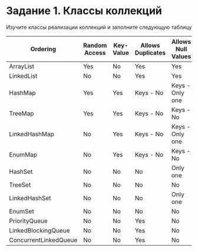 Задание 1. Классы коллекций
===========================
Изучите классы реализации коллекций и заполните следующую таблицу

Ordering  | Random Access | Key-Value | Allows Duplicates | Allows Null Values | Thread Safe | Blocking Operations
----------|---------------|-----------|-------------------|--------------------|-------------|--------------------
ArrayList |	Yes           | No        | Yes               | Yes                | No          | No 
LinkedList| No            | No        | Yes               | Yes                | No          | No
HashMap   | Yes            | Yes       | Keys - No         | Keys - Only one    | No          | No
TreeMap   | Yes            | Yes       | Keys - No         | Keys - No          | No          | No
LinkedHashMap | No        | Yes       | Keys - No         | Keys - Only one    | No          | No
EnumMap   | No            | Yes       | Keys - No         | Keys - No          | No          | No
HashSet   | No            | No        | No                | Only one           | No          | No
TreeSet   | No            | No        | No                | No                 | No          | No
LinkedHashSet | No        | No        | No                | Only one           | No          | No
EnumSet   |  No           | No        | No                | No                 | No          | No
PriorityQueue| No         | No        | Yes               | No                 | No          | No
LinkedBlockingQueue| No   | No        | Yes               | No                 | Yes         | Yes 
ConcurrentLinkedQueue| No | No        | Yes               | No                 | Yes         | No



 